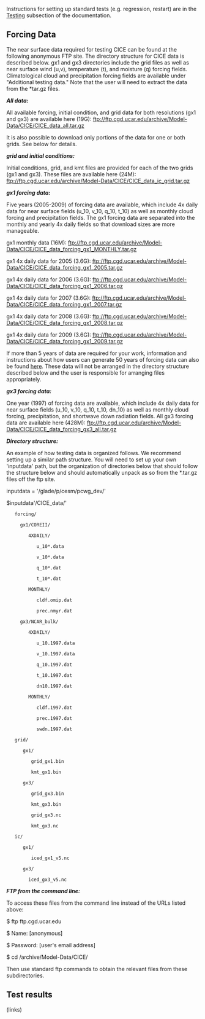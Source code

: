 Instructions for setting up standard tests (e.g. regression, restart) are in the 
[Testing](https://cice-consortium.github.io/CICE/cice_7_testing.html) subsection of the documentation.

## Forcing Data

The near surface data required for testing CICE can be found at the following anonymous FTP site. The directory structure for CICE data is described below. gx1 and gx3 directories include the grid files as well as near surface wind (u,v), temperature (t), and moisture (q) forcing fields. Climatological cloud and precipitation forcing fields are available under "Additional testing data." Note that the user will need to extract the data from the *tar.gz files.

_**All data:**_

All available forcing, initial condition, and grid data for both resolutions (gx1 and gx3) are available here (19G): ftp://ftp.cgd.ucar.edu/archive/Model-Data/CICE/CICE_data_all.tar.gz

It is also possible to download only portions of the data for one or both grids. See below for details.

_**grid and initial conditions:**_

Initial conditions, grid, and kmt files are provided for each of the two grids (gx1 and gx3). These files are available here (24M): ftp://ftp.cgd.ucar.edu/archive/Model-Data/CICE/CICE_data_ic_grid.tar.gz

_**gx1 forcing data:**_

Five years (2005-2009) of forcing data are available, which include 4x daily data for near surface fields (u_10, v_10, q_10, t_10) as well as monthly cloud forcing and precipitation fields. The gx1 forcing data are separated into the monthly and yearly 4x daily fields so that download sizes are more manageable. 

gx1 monthly data (16M): ftp://ftp.cgd.ucar.edu/archive/Model-Data/CICE/CICE_data_forcing_gx1_MONTHLY.tar.gz

gx1 4x daily data for 2005 (3.6G): ftp://ftp.cgd.ucar.edu/archive/Model-Data/CICE/CICE_data_forcing_gx1_2005.tar.gz

gx1 4x daily data for 2006 (3.6G): ftp://ftp.cgd.ucar.edu/archive/Model-Data/CICE/CICE_data_forcing_gx1_2006.tar.gz

gx1 4x daily data for 2007 (3.6G): ftp://ftp.cgd.ucar.edu/archive/Model-Data/CICE/CICE_data_forcing_gx1_2007.tar.gz

gx1 4x daily data for 2008 (3.6G): ftp://ftp.cgd.ucar.edu/archive/Model-Data/CICE/CICE_data_forcing_gx1_2008.tar.gz

gx1 4x daily data for 2009 (3.6G): ftp://ftp.cgd.ucar.edu/archive/Model-Data/CICE/CICE_data_forcing_gx1_2009.tar.gz

If more than 5 years of data are required for your work, information and instructions about how users can generate 50 years of forcing data can also be found [here](ftp://ftp.cgd.ucar.edu/archive/Model-Data/CICE/gx1scrip.tar.gz). These data will not be arranged in the directory structure described below and the user is responsible for arranging files appropriately.

_**gx3 forcing data:**_

One year (1997) of forcing data are available, which include 4x daily data for near surface fields (u_10, v_10, q_10, t_10, dn_10) as well as monthly cloud forcing, precipitation, and shortwave down radiation fields. All gx3 forcing data are available here (428M): ftp://ftp.cgd.ucar.edu/archive/Model-Data/CICE/CICE_data_forcing_gx3_all.tar.gz

_**Directory structure:**_

An example of how testing data is organized follows. We recommend setting up a similar path structure. You will need to set up your own 'inputdata' path, but the organization of directories below that should follow the structure below and should automatically unpack as so from the *.tar.gz files off the ftp site.

inputdata = '/glade/p/cesm/pcwg_dev/'

   $inputdata'/CICE_data/'

       forcing/

         gx1/COREII/

            4XDAILY/

               u_10*.data

               v_10*.data

               q_10*.dat

               t_10*.dat

            MONTHLY/

               cldf.omip.dat

               prec.nmyr.dat

         gx3/NCAR_bulk/

            4XDAILY/

               u_10.1997.data

               v_10.1997.data

               q_10.1997.dat

               t_10.1997.dat

               dn10.1997.dat

            MONTHLY/

               cldf.1997.dat

               prec.1997.dat

               swdn.1997.dat

       grid/

          gx1/

             grid_gx1.bin

             kmt_gx1.bin

          gx3/

             grid_gx3.bin

             kmt_gx3.bin

             grid_gx3.nc

             kmt_gx3.nc

       ic/

          gx1/
   
             iced_gx1_v5.nc

          gx3/

            iced_gx3_v5.nc


_**FTP from the command line:**_

To access these files from the command line instead of the URLs listed above:

$ ftp ftp.cgd.ucar.edu

$ Name: [anonymous]

$ Password: [user's email address]

$ cd /archive/Model-Data/CICE/

Then use standard ftp commands to obtain the relevant files from these subdirectories.


## Test results
(links)